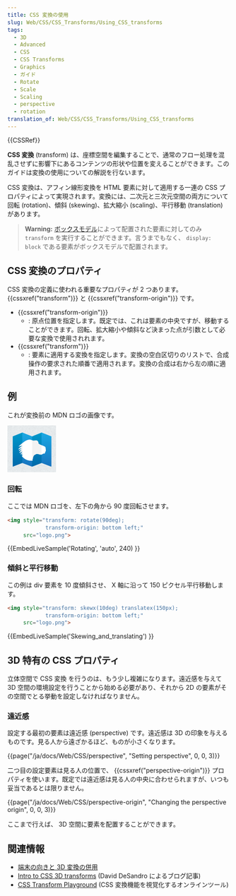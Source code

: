 ```yaml
---
title: CSS 変換の使用
slug: Web/CSS/CSS_Transforms/Using_CSS_transforms
tags:
  - 3D
  - Advanced
  - CSS
  - CSS Transforms
  - Graphics
  - ガイド
  - Rotate
  - Scale
  - Scaling
  - perspective
  - rotation
translation_of: Web/CSS/CSS_Transforms/Using_CSS_transforms
---
```

{{CSSRef}}

**CSS 変換** (transform) は、座標空間を編集することで、通常のフロー処理を混乱させずに影響下にあるコンテンツの形状や位置を変えることができます。このガイドは変換の使用についての解説を行ないます。

CSS 変換は、アフィン線形変換を HTML 要素に対して適用する一連の CSS プロパティによって実現されます。変換には、二次元と三次元空間の両方について回転 (rotation)、傾斜 (skewing)、拡大縮小 (scaling)、平行移動 (translation) があります。

> **Warning:** [ボックスモデル](/ja/docs/Web/CSS/CSS_Box_Model)によって配置された要素に対してのみ `transform` を実行することができます。言うまでもなく、 `display: block` である要素がボックスモデルで配置されます。

## CSS 変換のプロパティ

CSS 変換の定義に使われる重要なプロパティが 2 つあります。 {{cssxref("transform")}} と {{cssxref("transform-origin")}} です。

- {{cssxref("transform-origin")}}
  - : 原点位置を指定します。既定では、これは要素の中央ですが、移動することができます。回転、拡大縮小や傾斜など決まった点が引数として必要な変換で使用されれます。
- {{cssxref("transform")}}
  - : 要素に適用する変換を指定します。変換の空白区切りのリストで、合成操作の要求された順番で適用されます。変換の合成は右から左の順に適用されます。

## 例

これが変換前の MDN ロゴの画像です。

![MDN ロゴ](logo.png)

<h3 id="Rotating">回転</h3>

ここでは MDN ロゴを、左下の角から 90 度回転させます。

```html
<img style="transform: rotate(90deg);
            transform-origin: bottom left;"
     src="logo.png">
```

{{EmbedLiveSample('Rotating', 'auto', 240) }}

<h3 id="Skewing_and_translating">傾斜と平行移動</h3>

この例は div 要素を 10 度傾斜させ、 X 軸に沿って 150 ピクセル平行移動します。

```html
<img style="transform: skewx(10deg) translatex(150px);
            transform-origin: bottom left;"
     src="logo.png">
```

{{EmbedLiveSample('Skewing_and_translating') }}

## 3D 特有の CSS プロパティ

立体空間で CSS 変換 を行うのは、もう少し複雑になります。遠近感を与えて 3D 空間の環境設定を行うことから始める必要があり、それから 2D の要素がその空間でとる挙動を設定しなければなりません。

<h3 id="Perspective">遠近感</h3>

設定する最初の要素は遠近感 (perspective) です。遠近感は 3D の印象を与えるものです。見る人から遠ざかるほど、ものが小さくなります。

{{page("/ja/docs/Web/CSS/perspective", "Setting perspective", 0, 0, 3)}}

二つ目の設定要素は見る人の位置で、 {{cssxref("perspective-origin")}} プロパティを使います。既定では遠近感は見る人の中央に合わせられますが、いつも妥当であるとは限りません。

{{page("/ja/docs/Web/CSS/perspective-origin", "Changing the perspective origin", 0, 0, 3)}}

ここまで行えば、 3D 空間に要素を配置することができます。

## 関連情報

- [端末の向きと 3D 変換の併用](/ja/docs/Web/Events/Using_device_orientation_with_3D_transforms)
- [Intro to CSS 3D transforms](http://desandro.github.com/3dtransforms/) (David DeSandro によるブログ記事)
- [CSS Transform Playground](https://css-transform.moro.es/) (CSS 変換機能を視覚化するオンラインツール)
